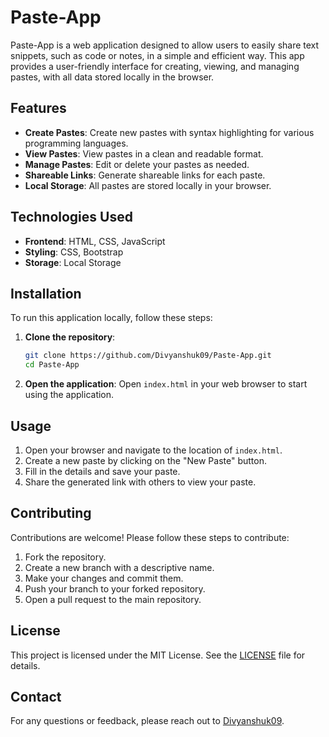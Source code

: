 # Paste-App

Paste-App is a web application designed to allow users to easily share text snippets, such as code or notes, in a simple and efficient way. This app provides a user-friendly interface for creating, viewing, and managing pastes, with all data stored locally in the browser.

## Features

- **Create Pastes**: Create new pastes with syntax highlighting for various programming languages.
- **View Pastes**: View pastes in a clean and readable format.
- **Manage Pastes**: Edit or delete your pastes as needed.
- **Shareable Links**: Generate shareable links for each paste.
- **Local Storage**: All pastes are stored locally in your browser.

## Technologies Used

- **Frontend**: HTML, CSS, JavaScript
- **Styling**: CSS, Bootstrap
- **Storage**: Local Storage

## Installation

To run this application locally, follow these steps:

1. **Clone the repository**:
    ```bash
    git clone https://github.com/Divyanshuk09/Paste-App.git
    cd Paste-App
    ```

2. **Open the application**:
    Open `index.html` in your web browser to start using the application.

## Usage

1. Open your browser and navigate to the location of `index.html`.
2. Create a new paste by clicking on the "New Paste" button.
3. Fill in the details and save your paste.
4. Share the generated link with others to view your paste.

## Contributing

Contributions are welcome! Please follow these steps to contribute:

1. Fork the repository.
2. Create a new branch with a descriptive name.
3. Make your changes and commit them.
4. Push your branch to your forked repository.
5. Open a pull request to the main repository.

## License

This project is licensed under the MIT License. See the [LICENSE](LICENSE) file for details.

## Contact

For any questions or feedback, please reach out to [Divyanshuk09](https://github.com/Divyanshuk09).